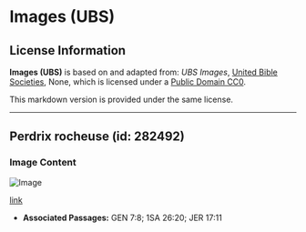 # Images (UBS)

## License Information

**Images (UBS)** is based on and adapted from: _UBS Images_, [United Bible Societies](https://unitedbiblesocieties.org/), None, which is licensed under a [Public Domain CC0](https://creativecommons.org/public-domain/cc0/).

This markdown version is provided under the same license.



--------------------------------

## Perdrix rocheuse (id: 282492)

### Image Content

![Image](https://cdn.aquifer.bible/aquifer-content/resources/Media/WEB-0763_rock_partridge.jpg)

[link](https://cdn.aquifer.bible/aquifer-content/resources/Media/WEB-0763_rock_partridge.jpg)

* **Associated Passages:** GEN 7:8; 1SA 26:20; JER 17:11

